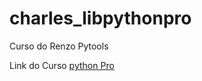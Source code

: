 # charles_libpythonpro
Curso do Renzo Pytools

Link do Curso [python Pro](https://plataforma.dev.pro.br/)




